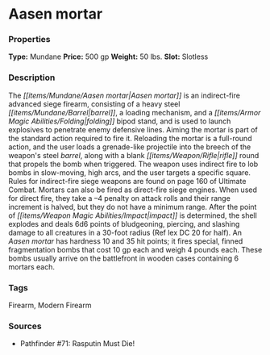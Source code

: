 ﻿---
Title: "Aasen mortar"
Type: "Mundane"
Price: "500 gp"
Weight: "50 lbs."
Slot: "Slotless"
Description: |
  "The Aasen mortar is an indirect-fire advanced siege firearm, consisting of a heavy steel barrel, a loading mechanism, and a folding bipod stand, and is used to launch explosives to penetrate enemy defensive lines. Aiming the mortar is part of the standard action required to fire it. Reloading the mortar is a full-round action, and the user loads a grenade-like projectile into the breech of the weapon's steel barrel, along with a blank rifle round that propels the bomb when triggered. The weapon uses indirect fire to lob bombs in slow-moving, high arcs, and the user targets a specific square. Rules for indirect-fire siege weapons are found on page 160 of Ultimate Combat. Mortars can also be fired as direct-fire siege engines. When used for direct fire, they take a –4 penalty on attack rolls and their range increment is halved, but they do not have a minimum range. After the point of impact is determined, the shell explodes and deals 6d6 points of bludgeoning, piercing, and slashing damage to all creatures in a 30-foot radius (Ref lex DC 20 for half). An Aasen mortar has hardness 10 and 35 hit points; it fires special, finned fragmentation bombs that cost 10 gp each and weigh 4 pounds each. These bombs usually arrive on the battlefront in wooden cases containing 6 mortars each."
Sources: "['Pathfinder #71: Rasputin Must Die!']"
---

# Aasen mortar

### Properties

**Type:** Mundane **Price:** 500 gp **Weight:** 50 lbs. **Slot:** Slotless

### Description

The _[[items/Mundane/Aasen mortar|Aasen mortar]]_ is an indirect-fire advanced siege firearm, consisting of a heavy steel _[[items/Mundane/Barrel|barrel]]_, a loading mechanism, and a _[[items/Armor Magic Abilities/Folding|folding]]_ bipod stand, and is used to launch explosives to penetrate enemy defensive lines. Aiming the mortar is part of the standard action required to fire it. Reloading the mortar is a full-round action, and the user loads a grenade-like projectile into the breech of the weapon's steel _barrel_, along with a blank _[[items/Weapon/Rifle|rifle]]_ round that propels the bomb when triggered. The weapon uses indirect fire to lob bombs in slow-moving, high arcs, and the user targets a specific square. Rules for indirect-fire siege weapons are found on page 160 of Ultimate Combat. Mortars can also be fired as direct-fire siege engines. When used for direct fire, they take a –4 penalty on attack rolls and their range increment is halved, but they do not have a minimum range. After the point of _[[items/Weapon Magic Abilities/Impact|impact]]_ is determined, the shell explodes and deals 6d6 points of bludgeoning, piercing, and slashing damage to all creatures in a 30-foot radius (Ref lex DC 20 for half). An _Aasen mortar_ has hardness 10 and 35 hit points; it fires special, finned fragmentation bombs that cost 10 gp each and weigh 4 pounds each. These bombs usually arrive on the battlefront in wooden cases containing 6 mortars each.

### Tags

Firearm, Modern Firearm

### Sources

* Pathfinder #71: Rasputin Must Die!